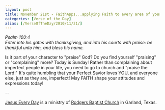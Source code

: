 ```yaml
---
layout: post
title: November 21st - FaithApps...applying Faith to every area of your
categories: [Verse of the Day]
alias: [/VerseOfTheDay/2010/11/21/]
---
```


_Psalm 100:4  
Enter into his gates with thanksgiving, and into his courts with
praise: be thankful unto him, and bless his name._

Is it part of your character to "praise" God? Do you find yourself
"praising" or "complaining" more? Today is Sunday! Rather than
complaining about imperfect people in your life, you need to go to
church and "praise the Lord!" It's quite humbling that your Perfect
Savior loves YOU, and everyone else, just as they are, imperfect! May
FAITH shape your attitudes and expressions today!

 --

<a href=http://jesuseveryday.net>Jesus Every Day</a> is a ministry of <a href=http://rodgersbaptist.net>Rodgers Baptist Church</a> in Garland, Texas.
